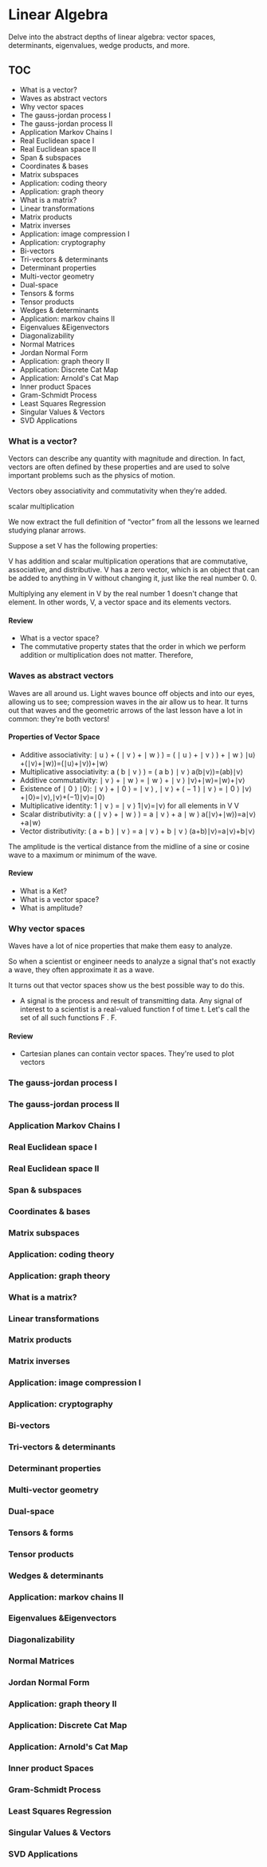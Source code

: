 # Linear Algebra

Delve into the abstract depths of linear algebra: vector spaces, determinants, eigenvalues, wedge products, and more.

## TOC

- What is a vector?
- Waves as abstract vectors
- Why vector spaces
- The gauss-jordan process I
- The gauss-jordan process II
- Application Markov Chains I
- Real Euclidean space I
- Real Euclidean space II
- Span & subspaces
- Coordinates & bases
- Matrix subspaces
- Application: coding theory
- Application: graph theory
- What is a matrix?
- Linear transformations
- Matrix products
- Matrix inverses
- Application: image compression I
- Application: cryptography
- Bi-vectors
- Tri-vectors & determinants
- Determinant properties
- Multi-vector geometry
- Dual-space
- Tensors & forms
- Tensor products
- Wedges & determinants
- Application: markov chains II
- Eigenvalues &Eigenvectors
- Diagonalizability
- Normal Matrices
- Jordan Normal Form
- Application: graph theory II
- Application: Discrete Cat Map
- Application: Arnold's Cat Map
- Inner product Spaces
- Gram-Schmidt Process
- Least Squares Regression
- Singular Values & Vectors
- SVD Applications

### What is a vector?

Vectors can describe any quantity with magnitude and direction.
In fact, vectors are often defined by these properties and are used to solve important problems such as the physics of motion.

Vectors obey associativity and commutativity when they’re added.

scalar multiplication

We now extract the full definition of “vector” from all the lessons we learned studying planar arrows.

Suppose a set V has the following properties:

V has addition and scalar multiplication operations that are commutative, associative, and distributive.
V has a zero vector, which is an object that can be added to anything in
V without changing it, just like the real number 0. 0.

Multiplying any element in V by the real number 1 doesn't change that element.
In other words, V, a vector space and its elements vectors.

#### Review

- What is a vector space?
- The commutative property states that the order in which we perform addition or multiplication does not matter. Therefore,

### Waves as abstract vectors

Waves are all around us. Light waves bounce off objects and into our eyes, allowing us to see; compression waves in the air allow us to hear.
It turns out that waves and the geometric arrows of the last lesson have a lot in common: they're both vectors!

#### Properties of Vector Space

- Additive associativity: ∣ u ⟩ + ( ∣ v ⟩ + ∣ w ⟩ ) = ( ∣ u ⟩ + ∣ v ⟩ ) + ∣ w ⟩ ∣u⟩+(∣v⟩+∣w⟩)=(∣u⟩+∣v⟩)+∣w⟩
- Multiplicative associativity: a ( b ∣ v ⟩ ) = ( a b ) ∣ v ⟩ a(b∣v⟩)=(ab)∣v⟩
- Additive commutativity: ∣ v ⟩ + ∣ w ⟩ = ∣ w ⟩ + ∣ v ⟩ ∣v⟩+∣w⟩=∣w⟩+∣v⟩
- Existence of ∣ 0 ⟩ ∣0⟩: ∣ v ⟩ + ∣ 0 ⟩ = ∣ v ⟩ , ∣ v ⟩ + ( − 1 ) ∣ v ⟩ = ∣ 0 ⟩ ∣v⟩+∣0⟩=∣v⟩,∣v⟩+(−1)∣v⟩=∣0⟩
- Multiplicative identity: 1 ∣ v ⟩ = ∣ v ⟩ 1∣v⟩=∣v⟩ for all elements in V V
- Scalar distributivity: a ( ∣ v ⟩ + ∣ w ⟩ ) = a ∣ v ⟩ + a ∣ w ⟩ a(∣v⟩+∣w⟩)=a∣v⟩+a∣w⟩
- Vector distributivity: ( a + b ) ∣ v ⟩ = a ∣ v ⟩ + b ∣ v ⟩ (a+b)∣v⟩=a∣v⟩+b∣v⟩

The amplitude is the vertical distance from the midline of a sine or cosine wave to a maximum or minimum of the wave.

#### Review

- What is a Ket?
- What is a vector space?
- What is amplitude?

### Why vector spaces

Waves have a lot of nice properties that make them easy to analyze.

So when a scientist or engineer needs to analyze a signal that's not exactly a wave, they often approximate it as a wave.

It turns out that vector spaces show us the best possible way to do this.

- A signal is the process and result of transmitting data. Any signal of interest to a scientist is a real-valued function f of time t. Let's call the set of all such functions F . F.

#### Review

- Cartesian planes can contain vector spaces. They're used to plot vectors

### The gauss-jordan process I

### The gauss-jordan process II

### Application Markov Chains I

### Real Euclidean space I

### Real Euclidean space II

### Span & subspaces

### Coordinates & bases

### Matrix subspaces

### Application: coding theory

### Application: graph theory

### What is a matrix?

### Linear transformations

### Matrix products

### Matrix inverses

### Application: image compression I

### Application: cryptography

### Bi-vectors

### Tri-vectors & determinants

### Determinant properties

### Multi-vector geometry

### Dual-space

### Tensors & forms

### Tensor products

### Wedges & determinants

### Application: markov chains II

### Eigenvalues &Eigenvectors

### Diagonalizability

### Normal Matrices

### Jordan Normal Form

### Application: graph theory II

### Application: Discrete Cat Map

### Application: Arnold's Cat Map

### Inner product Spaces

### Gram-Schmidt Process

### Least Squares Regression

### Singular Values & Vectors

### SVD Applications
